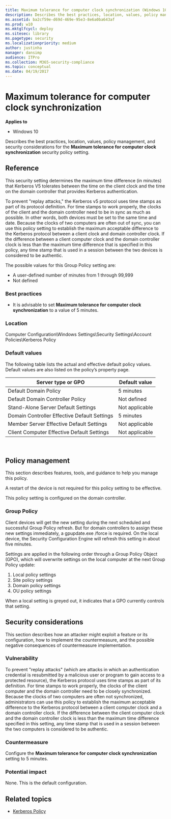 ```yaml
---
title: Maximum tolerance for computer clock synchronization (Windows 10)
description: Describes the best practices, location, values, policy management, and security considerations for the Maximum tolerance for computer clock synchronization security policy setting.
ms.assetid: ba2cf59e-d69d-469e-95e3-8e6a0ba643af
ms.prod: w10
ms.mktglfcycl: deploy
ms.sitesec: library
ms.pagetype: security
ms.localizationpriority: medium
author: justinha
manager: dansimp
audience: ITPro
ms.collection: M365-security-compliance
ms.topic: conceptual
ms.date: 04/19/2017
---
```


# Maximum tolerance for computer clock synchronization

**Applies to**
-   Windows 10

Describes the best practices, location, values, policy management, and security considerations for the **Maximum tolerance for computer clock synchronization** security policy setting.

## Reference

This security setting determines the maximum time difference (in minutes) that Kerberos V5 tolerates between the time on the client clock and the time on the domain controller that provides Kerberos authentication.

To prevent "replay attacks," the Kerberos v5 protocol uses time stamps as part of its protocol definition. For time stamps to work properly, the clocks of the client and the domain controller need to be in sync as much as possible. In other words, both devices must be set to the same time and date. 
Because the clocks of two computers are often out of sync, you can use this policy setting to establish the maximum acceptable difference to the Kerberos protocol between a client clock and domain controller clock. If the difference between a client computer clock and the domain controller clock is less than the maximum time difference that is specified in this policy, any time stamp that is used in a session between the two devices is considered to be authentic.

The possible values for this Group Policy setting are:

-   A user-defined number of minutes from 1 through 99,999
-   Not defined

### Best practices

-   It is advisable to set **Maximum tolerance for computer clock synchronization** to a value of 5 minutes.

### Location

Computer Configuration\\Windows Settings\\Security Settings\\Account Policies\\Kerberos Policy

### Default values

The following table lists the actual and effective default policy values. Default values are also listed on the policy’s property page.

| Server type or GPO | Default value |
| - | - |
| Default Domain Policy| 5 minutes| 
| Default Domain Controller Policy | Not defined| 
| Stand-Alone Server Default Settings | Not applicable| 
| Domain Controller Effective Default Settings| 5 minutes| 
| Member Server Effective Default Settings | Not applicable| 
| Client Computer Effective Default Settings | Not applicable| 
 
## Policy management

This section describes features, tools, and guidance to help you manage this policy.

A restart of the device is not required for this policy setting to be effective.

This policy setting is configured on the domain controller.

### Group Policy

Client devices will get the new setting during the next scheduled and successful Group Policy refresh. But for domain controllers to assign these new settings immediately, a gpupdate.exe /force is required. On the local device, the Security Configuration Engine will refresh this setting in about five minutes.

Settings are applied in the following order through a Group Policy Object (GPO), which will overwrite settings on the local computer at the next Group Policy update:

1.  Local policy settings
2.  Site policy settings
3.  Domain policy settings
4.  OU policy settings

When a local setting is greyed out, it indicates that a GPO currently controls that setting.

## Security considerations

This section describes how an attacker might exploit a feature or its configuration, how to implement the countermeasure, and the possible negative consequences of countermeasure implementation.

### Vulnerability

To prevent "replay attacks" (which are attacks in which an authentication credential is resubmitted by a malicious user or program to gain access to a protected resource), the Kerberos protocol uses time stamps as part of its definition. For time stamps to work properly, the clocks of the client computer and the domain controller need to be closely synchronized. Because the clocks of two computers are often not synchronized, administrators can use this policy to establish the maximum acceptable difference to the Kerberos protocol between a client computer clock and a domain controller clock. If the difference between the client computer clock and the domain controller clock is less than the maximum time difference specified in this setting, any time stamp that is used in a session between the two computers is considered to be authentic.

### Countermeasure

Configure the **Maximum tolerance for computer clock synchronization** setting to 5 minutes.

### Potential impact

None. This is the default configuration.

## Related topics

- [Kerberos Policy](kerberos-policy.md)
